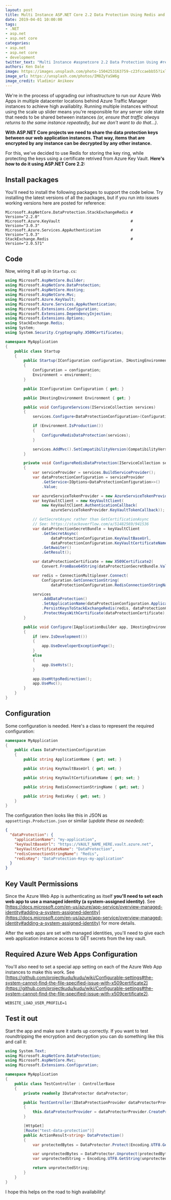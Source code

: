 ```yaml
---
layout: post
title: Multi Instance ASP.NET Core 2.2 Data Protection Using Redis and an Azure Key Vault Certificate
date: 2019-04-01 10:00:00
tags:
- .NET
- asp.net
- asp.net core
categories:
- asp.net
- asp.net core
- development
twitter_text: "Multi Instance #aspnetcore 2.2 Data Protection Using #redis and an @Azure Key Vault Certificate"
authors: Ken Dale
image: https://images.unsplash.com/photo-1504253163759-c23fccaebb55?ixlib=rb-1.2.1&auto=format&fit=crop&w=1950&q=80
image_url: https://unsplash.com/photos/IM8ZyYaSW6g
image_credit: Vladimir Anikeev
---
```


We're in the process of upgrading our infrastructure to run our Azure Web Apps in multiple datacenter locations behind Azure Traffic Manager instances to achieve high availiablity. Running multiple instances without using the scale up slider means you're responsible for any server side state that needs to be shared between instances *(or, ensure that traffic always returns to the same instance repeatedly, but we don't want to do that...)*.

**With ASP.NET Core projects we need to share the data protection keys between our web application instances. That way, items that are encrypted by any instance can be decrypted by any other instance.**

For this, we've decided to use Redis for storing the key ring, while protecting the keys using a certificate retrived from Azure Key Vault. **Here's how to do it using ASP.NET Core 2.2:**

## Install packages

You'll need to install the following packages to support the code below. Try installing the latest versions of all the packages, but if you run into issues working versions here are posted for reference:

```
Microsoft.AspNetCore.DataProtection.StackExchangeRedis # Version="2.2.0"
Microsoft.Azure.KeyVault                               # Version="3.0.3"
Microsoft.Azure.Services.AppAuthentication             # Version="1.0.3"
StackExchange.Redis                                    # Version="2.0.571"
```

## Code

Now, wiring it all up in `Startup.cs`:

```csharp
using Microsoft.AspNetCore.Builder;
using Microsoft.AspNetCore.DataProtection;
using Microsoft.AspNetCore.Hosting;
using Microsoft.AspNetCore.Mvc;
using Microsoft.Azure.KeyVault;
using Microsoft.Azure.Services.AppAuthentication;
using Microsoft.Extensions.Configuration;
using Microsoft.Extensions.DependencyInjection;
using Microsoft.Extensions.Options;
using StackExchange.Redis;
using System;
using System.Security.Cryptography.X509Certificates;

namespace MyApplication
{
    public class Startup
    {
        public Startup(IConfiguration configuration, IHostingEnvironment environment)
        {
            Configuration = configuration;
            Environment = environment;
        }

        public IConfiguration Configuration { get; }

        public IHostingEnvironment Environment { get; }

        public void ConfigureServices(IServiceCollection services)
        {
            services.Configure<DataProtectionConfiguration>(Configuration.GetSection("dataProtection"));

            if (Environment.IsProduction())
            {
                ConfigureRedisDataProtection(services);
            }

            services.AddMvc().SetCompatibilityVersion(CompatibilityVersion.Version_2_2);
        }

        private void ConfigureRedisDataProtection(IServiceCollection services)
        {
            var serviceProvider = services.BuildServiceProvider();
            var dataProtectionConfiguration = serviceProvider
                .GetService<IOptions<DataProtectionConfiguration>>()
                .Value;

            var azureServiceTokenProvider = new AzureServiceTokenProvider();
            var keyVaultClient = new KeyVaultClient(
                new KeyVaultClient.AuthenticationCallback(
                    azureServiceTokenProvider.KeyVaultTokenCallback));

            // GetSecretAsync rather than GetCertificationAsync
            // See: https://stackoverflow.com/a/51482569/941536
            var dataProtectionSecretBundle = keyVaultClient
                .GetSecretAsync(
                    dataProtectionConfiguration.KeyVaultBaseUrl,
                    dataProtectionConfiguration.KeyVaultCertificateName)
                .GetAwaiter()
                .GetResult();

            var dataProtectionCertificate = new X509Certificate2(
                Convert.FromBase64String(dataProtectionSecretBundle.Value));

            var redis = ConnectionMultiplexer.Connect(
                Configuration.GetConnectionString(
                    dataProtectionConfiguration.RedisConnectionStringName));

            services
                .AddDataProtection()
                .SetApplicationName(dataProtectionConfiguration.ApplicationName)
                .PersistKeysToStackExchangeRedis(redis, dataProtectionConfiguration.RedisKey)
                .ProtectKeysWithCertificate(dataProtectionCertificate);
        }

        public void Configure(IApplicationBuilder app, IHostingEnvironment env)
        {
            if (env.IsDevelopment())
            {
                app.UseDeveloperExceptionPage();
            }
            else
            {
                app.UseHsts();
            }

            app.UseHttpsRedirection();
            app.UseMvc();
        }
    }
}
```

## Configuration

Some configuration is needed. Here's a class to represent the required configuration:

```csharp
namespace MyApplication
{
    public class DataProtectionConfiguration
    {
        public string ApplicationName { get; set; }

        public string KeyVaultBaseUrl { get; set; }

        public string KeyVaultCertificateName { get; set; }

        public string RedisConnectionStringName { get; set; }

        public string RedisKey { get; set; }
    }
}
```

The configuration then looks like this in JSON as `appsettings.Production.json` or similar (*update these as needed*):

```json
{
  "dataProtection": {
    "applicationName": "my-application",
    "keyVaultBaseUrl": "https://VAULT_NAME_HERE.vault.azure.net",
    "keyVaultCertificateName": "DataProtection",
    "redisConnectionStringName": "Redis",
    "redisKey": "DataProtection-Keys-my-application"
  }
}
```

## Key Vault Permissions

Since the Azure Web App is authenticating as itself **you'll need to set each web app to use a managed identity (a system-assigned identity)**. See [https://docs.microsoft.com/en-us/azure/app-service/overview-managed-identity#adding-a-system-assigned-identity](https://docs.microsoft.com/en-us/azure/app-service/overview-managed-identity#adding-a-system-assigned-identity) for more details.

After the web apps are set with managed identities, you'll need to give each web application instance access to GET secrets from the key vault.

## Required Azure Web Apps Configuration

You'll also need to set a special app setting on each of the Azure Web App instances to make this work. See [https://github.com/projectkudu/kudu/wiki/Configurable-settings#the-system-cannot-find-the-file-specified-issue-with-x509certificate2](https://github.com/projectkudu/kudu/wiki/Configurable-settings#the-system-cannot-find-the-file-specified-issue-with-x509certificate2).

```
WEBSITE_LOAD_USER_PROFILE=1
```

## Test it out

Start the app and make sure it starts up correctly. If you want to test roundtripping the encryption and decryption you can do something like this and call it:

```csharp
using System.Text;
using Microsoft.AspNetCore.DataProtection;
using Microsoft.AspNetCore.Mvc;
using Microsoft.Extensions.Configuration;

namespace MyApplication
{
    public class TestController : ControllerBase
    {
        private readonly IDataProtector dataProtector;

        public TestController(IDataProtectionProvider dataProtectorProvider)
        {
            this.dataProtectorProvider = dataProtectorProvider.CreateProtector("Test");
        }

        [HttpGet]
        [Route("test-data-protection")]
        public ActionResult<string> DataProtection()
        {
            var protectedBytes = DataProtector.Protect(Encoding.UTF8.GetBytes("test"));

            var unprotectedBytes = DataProtector.Unprotect(protectedBytes);
            var unprotectedString = Encoding.UTF8.GetString(unprotectedBytes);

            return unprotectedString;
        }
    }
}
```

I hope this helps on the road to high availability!
